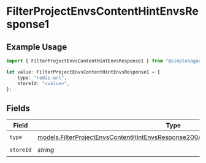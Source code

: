 # FilterProjectEnvsContentHintEnvsResponse1

## Example Usage

```typescript
import { FilterProjectEnvsContentHintEnvsResponse1 } from "@simplesagar/vercel/models/filterprojectenvsop.js";

let value: FilterProjectEnvsContentHintEnvsResponse1 = {
    type: "redis-url",
    storeId: "<value>",
};
```

## Fields

| Field                                                                                                                                                                          | Type                                                                                                                                                                           | Required                                                                                                                                                                       | Description                                                                                                                                                                    |
| ------------------------------------------------------------------------------------------------------------------------------------------------------------------------------ | ------------------------------------------------------------------------------------------------------------------------------------------------------------------------------ | ------------------------------------------------------------------------------------------------------------------------------------------------------------------------------ | ------------------------------------------------------------------------------------------------------------------------------------------------------------------------------ |
| `type`                                                                                                                                                                         | [models.FilterProjectEnvsContentHintEnvsResponse200ApplicationJSONResponseBody3Type](../models/filterprojectenvscontenthintenvsresponse200applicationjsonresponsebody3type.md) | :heavy_check_mark:                                                                                                                                                             | N/A                                                                                                                                                                            |
| `storeId`                                                                                                                                                                      | *string*                                                                                                                                                                       | :heavy_check_mark:                                                                                                                                                             | N/A                                                                                                                                                                            |